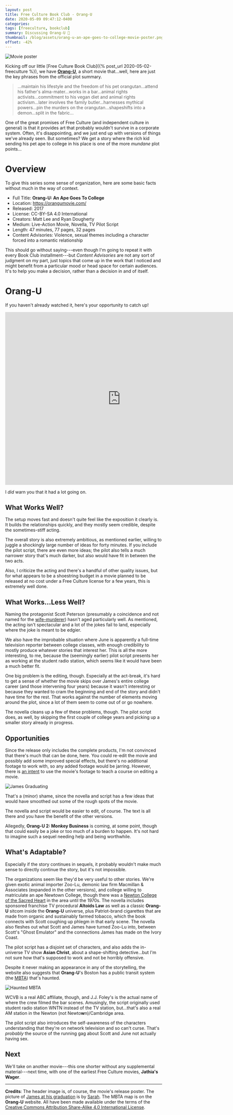 ```yaml
---
layout: post
title: Free Culture Book Club - Orang-U
date: 2020-05-09 09:47:12-0400
categories:
tags: [freeculture, bookclub]
summary: Discussing Orang-U 🦧
thumbnail: /blog/assets/orang-u-an-ape-goes-to-college-movie-poster.png
offset: -42%
---
```


![Movie poster](/blog/assets/orang-u-an-ape-goes-to-college-movie-poster.png "Movie poster")

Kicking off our little [Free Culture Book Club]({% post_url 2020-05-02-freeculture %}), we have [**Orang-U**](https://orangumovie.com/), a short movie that...well, here are just the key phrases from the official plot summary.

 > ...maintain his lifestyle and the freedom of his pet orangutan...attend his father's alma-mater...works in a bar...animal rights activists...commitment to his vegan diet and animal rights activism...later involves the family butler...harnesses mythical powers...pin the murders on the orangutan...shapeshifts into a demon...split in the fabric...

One of the great promises of Free Culture (and independent culture in general) is that it provides art that probably wouldn't survive in a corporate system.  Often, it's disappointing, and we just end up with versions of things we've already seen.  But sometimes?  We get a story where the rich kid sending his pet ape to college in his place is one of the more *mundane* plot points...

# Overview

To give this series some sense of organization, here are some basic facts without much in the way of context.

 * Full Title:  **Orang-U: An Ape Goes To College**
 * Location:  <https://orangumovie.com/>
 * Released:  2017
 * License:  CC-BY-SA 4.0 International
 * Creators:  Matt Lee and Ryan Dougherty
 * Medium:  Live-Action Movie, Novella, TV Pilot Script
 * Length:  47 minutes, 77 pages, 32 pages
 * Content Advisories:  Violence, sexual themes including a character forced into a romantic relationship

This should go without saying---even though I'm going to repeat it with every Book Club installment---but *Content Advisories* are not any sort of judgment on my part, just topics that come up in the work that I noticed and might benefit from a particular mood or head space for certain audiences.  It's to help you make a decision, rather than a decision in and of itself.

# Orang-U

If you haven't already watched it, here's your opportunity to catch up!

<iframe
  src="https://archive.org/embed/orangumovie"
  width="740"
  height="555"
  frameborder="0"
  webkitallowfullscreen="true"
  mozallowfullscreen="true"
  allowfullscreen
>
</iframe>

I *did* warn you that it had a lot going on.

## What Works Well?

The setup moves fast and doesn't quite feel like the exposition it clearly is.  It builds the relationships quickly, and they mostly seem credible, despite the sometimes-stiff acting.

The overall story is also extremely ambitious, as mentioned earlier, willing to juggle a shockingly large number of ideas for forty minutes.  If you include the pilot script, there are even more ideas; the pilot also tells a much narrower story that's much darker, but also would have fit in between the two acts.

Also, I criticize the acting and there's a handful of other quality issues, but for what appears to be a shoestring budget in a movie planned to be released at no cost under a Free Culture license for a few years, this is extremely well done.

## What Works...Less Well?

Naming the protagonist Scott Peterson (presumably a coincidence and not named for the [wife-murderer](https://en.wikipedia.org/wiki/Scott_Peterson)) hasn't aged particularly well.  As mentioned, the acting isn't spectacular and a lot of the jokes fail to land, especially where the joke is meant to be edgier.

We also have the improbable situation where June is apparently a full-time television reporter between college classes, with enough credibility to mostly produce whatever stories that interest her.  This is all the more interesting, to me, because the (seemingly earlier) pilot script presents her as working at the student radio station, which seems like it would have been a much better fit.

One big problem is the editing, though.  Especially at the act-break, it's hard to get a sense of whether the movie skips over James's entire college career (and those intervening four years) because it wasn't interesting or because they wanted to cram the beginning and end of the story and didn't have time for the rest.  That works against the number of elements moving around the plot, since a lot of them seem to come out of or go nowhere.

The novella cleans up a few of these problems, though.  The pilot script does, as well, by skipping the first couple of college years and picking up a smaller story already in progress.

## Opportunities

Since the release only includes the complete products, I'm not convinced that there's much that can be done, here.  You could re-edit the movie and possibly add some improved special effects, but there's no additional footage to work with, so any added footage would be jarring.  However, there is [an intent](https://monkeymovie.org/) to use the movie's footage to teach a course on editing a movie.

![James Graduating](/blog/assets/orang-u-james.png "James Graduating")

That's a (minor) shame, since the novella and script has a few ideas that would have smoothed out some of the rough spots of the movie.

The novella and script would be easier to edit, of course.  The text is all there and you have the benefit of the other versions.

Allegedly, **Orang-U 2: Monkey Business** is coming, at some point, though that could easily be a joke or too much of a burden to happen.  It's not hard to imagine such a sequel needing help and being worthwhile.

## What's Adaptable?

Especially if the story continues in sequels, it probably wouldn't make much sense to directly continue the story, but it's not impossible.

The organizations seem like they'd be very useful to other stories.  We're given exotic animal importer Zoo-Lu, demonic law firm Macmillan & Associates (expanded in the other versions), and college willing to matriculate an ape Newtown College, though there was a [Newton College of the Sacred Heart](https://en.wikipedia.org/wiki/Newton_College_of_the_Sacred_Heart) in the area until the 1970s.  The novella includes sponsored franchise TV procedural **Altoids Law** as well as a classic **Orang-U** sitcom inside the **Orang-U** universe, plus Patriot-brand cigarettes that are made from organic and sustainably farmed tobacco, which the book connects with Scott coughing up phlegm in that early scene.  The novella also fleshes out what Scott and James have turned Zoo-Lu into, between Scott's "Ghost Emulator" and the connections James has made on the Ivory Coast.

The pilot script has a disjoint set of characters, and also adds the in-universe TV show **Asian Christ**, about a shape-shifting detective...but I'm not sure how that's supposed to work and not be horribly offensive.

Despite it never making an appearance in any of the storytelling, the website also suggests that **Orang-U**'s Boston has a public transit system (the [MBTA](https://en.wikipedia.org/wiki/Massachusetts_Bay_Transportation_Authority)) that's haunted.

![Haunted MBTA](/blog/assets/orang-u-mbta-med.png "Haunted MBTA")

WCVB is a real ABC affiliate, though, and J.J. Foley's is the actual name of where the crew filmed the bar scenes.  Amusingly, the script originally used student radio station WNTN instead of the TV station, but...that's also a real AM station in the Newton (not Newto**w**n)/Cambridge area.

The pilot script also introduces the self-awareness of the characters understanding that they're on network television and so can't curse.  That's *probably* the source of the running gag about Scott and June not actually having sex.

## Next

We'll take on another movie---this one shorter without any supplemental material---next time, with one of the earliest Free Culture movies, **Jathia's Wager**.

* * *

**Credits**:  The header image is, of course, the movie's release poster.  The picture of [James at his graduation](https://www.instagram.com/p/BfYphpoD0UQ/) is by [Sarah](https://www.instagram.com/taekwondogirl/).  The MBTA map is on the **Orang-U** website.  All have been made available under the terms of the [Creative Commons Attribution Share-Alike 4.0 International License](https://creativecommons.org/licenses/by-sa/4.0/).
